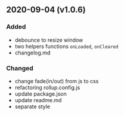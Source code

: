 ## 2020-09-04 (v1.0.6)
### Added
- debounce to resize window
- two helpers functions `onLoaded`, `onCleared`
- changelog.md

### Changed
- change fade(in/out) from js to css
- refactoring rollup.config.js
- update package.json
- update readme.md
- separate style